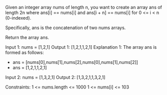 Given an integer array nums of length n, you want to create an array ans of length 2n where ans[i] == nums[i] and ans[i + n] == nums[i] for 0 <= i < n (0-indexed).

Specifically, ans is the concatenation of two nums arrays.

Return the array ans.

Input 1: nums = [1,2,1]
Output 1: [1,2,1,1,2,1]
Explanation 1: The array ans is formed as follows:

- ans = [nums[0],nums[1],nums[2],nums[0],nums[1],nums[2]]
- ans = [1,2,1,1,2,1]

Input 2: nums = [1,3,2,1]
Output 2: [1,3,2,1,1,3,2,1]

Constraints:
1 <= nums.length <= 1000
1 <= nums[i] <= 103
